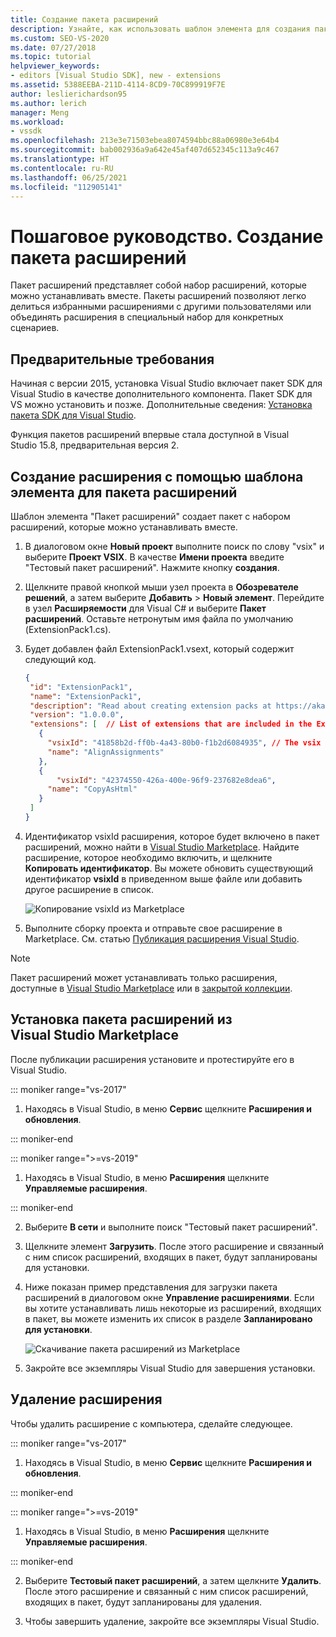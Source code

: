 ```yaml
---
title: Создание пакета расширений
description: Узнайте, как использовать шаблон элемента для создания пакета расширений.
ms.custom: SEO-VS-2020
ms.date: 07/27/2018
ms.topic: tutorial
helpviewer_keywords:
- editors [Visual Studio SDK], new - extensions
ms.assetid: 5388EEBA-211D-4114-8CD9-70C899919F7E
author: leslierichardson95
ms.author: lerich
manager: Meng
ms.workload:
- vssdk
ms.openlocfilehash: 213e3e71503ebea8074594bbc88a06980e3e64b4
ms.sourcegitcommit: bab002936a9a642e45af407d652345c113a9c467
ms.translationtype: HT
ms.contentlocale: ru-RU
ms.lasthandoff: 06/25/2021
ms.locfileid: "112905141"
---
```

# <a name="walkthrough-create-an-extension-pack"></a>Пошаговое руководство. Создание пакета расширений

Пакет расширений представляет собой набор расширений, которые можно устанавливать вместе. Пакеты расширений позволяют легко делиться избранными расширениями с другими пользователями или объединять расширения в специальный набор для конкретных сценариев.

## <a name="prerequisites"></a>Предварительные требования

Начиная с версии 2015, установка Visual Studio включает пакет SDK для Visual Studio в качестве дополнительного компонента. Пакет SDK для VS можно установить и позже. Дополнительные сведения: [Установка пакета SDK для Visual Studio](../extensibility/installing-the-visual-studio-sdk.md).

Функция пакетов расширений впервые стала доступной в Visual Studio 15.8, предварительная версия 2.

## <a name="create-an-extension-with-an-extension-pack-item-template"></a>Создание расширения с помощью шаблона элемента для пакета расширений

Шаблон элемента "Пакет расширений" создает пакет с набором расширений, которые можно устанавливать вместе.

1. В диалоговом окне **Новый проект** выполните поиск по слову "vsix" и выберите **Проект VSIX**. В качестве **Имени проекта** введите "Тестовый пакет расширений". Нажмите кнопку **создания**.

2. Щелкните правой кнопкой мыши узел проекта в **Обозревателе решений**, а затем выберите **Добавить** > **Новый элемент**. Перейдите в узел **Расширяемости** для Visual C# и выберите **Пакет расширений**. Оставьте нетронутым имя файла по умолчанию (ExtensionPack1.cs).

3. Будет добавлен файл ExtensionPack1.vsext, который содержит следующий код.

   ```json
   {
    "id": "ExtensionPack1",
    "name": "ExtensionPack1",
    "description": "Read about creating extension packs at https://aka.ms/vsextpack",
    "version": "1.0.0.0",
    "extensions": [  // List of extensions that are included in the Extension Pack.
      {
        "vsixId": "41858b2d-ff0b-4a43-80b0-f1b2d6084935", // The vsix id of the extension you want to   include.
        "name": "AlignAssignments"
      },
      {
          "vsixId": "42374550-426a-400e-96f9-237682e8dea6",
        "name": "CopyAsHtml"
      }
    ]
   }
   ```

4. Идентификатор vsixId расширения, которое будет включено в пакет расширений, можно найти в [Visual Studio Marketplace](https://marketplace.visualstudio.com/). Найдите расширение, которое необходимо включить, и щелкните **Копировать идентификатор**. Вы можете обновить существующий идентификатор **vsixId** в приведенном выше файле или добавить другое расширение в список.

    ![Копирование vsixId из Marketplace](media/vsixid-marketplace.png)

5. Выполните сборку проекта и отправьте свое расширение в Marketplace. См. статью [Публикация расширения Visual Studio](../extensibility/walkthrough-publishing-a-visual-studio-extension.md).

> [!NOTE]
> Пакет расширений может устанавливать только расширения, доступные в [Visual Studio Marketplace](https://marketplace.visualstudio.com/) или в [закрытой коллекции](../extensibility/how-to-create-an-atom-feed-for-a-private-gallery.md).

## <a name="install-the-extension-pack-from-the-visual-studio-marketplace"></a>Установка пакета расширений из Visual Studio Marketplace

После публикации расширения установите и протестируйте его в Visual Studio.

::: moniker range="vs-2017"

1. Находясь в Visual Studio, в меню **Сервис** щелкните **Расширения и обновления**.

::: moniker-end

::: moniker range=">=vs-2019"

1. Находясь в Visual Studio, в меню **Расширения** щелкните **Управляемые расширения**.

::: moniker-end

2. Выберите **В сети** и выполните поиск "Тестовый пакет расширений".

3. Щелкните элемент **Загрузить**. После этого расширение и связанный с ним список расширений, входящих в пакет, будут запланированы для установки.

4. Ниже показан пример представления для загрузки пакета расширений в диалоговом окне **Управление расширениями**. Если вы хотите устанавливать лишь некоторые из расширений, входящих в пакет, вы можете изменить их список в разделе **Запланировано для установки**.

    ![Скачивание пакета расширений из Marketplace](media/vside-extensionpack.png)

5. Закройте все экземпляры Visual Studio для завершения установки.

## <a name="remove-the-extension"></a>Удаление расширения

Чтобы удалить расширение с компьютера, сделайте следующее.

::: moniker range="vs-2017"

1. Находясь в Visual Studio, в меню **Сервис** щелкните **Расширения и обновления**.

::: moniker-end

::: moniker range=">=vs-2019"

1. Находясь в Visual Studio, в меню **Расширения** щелкните **Управляемые расширения**.

::: moniker-end

2. Выберите **Тестовый пакет расширений**, а затем щелкните **Удалить**. После этого расширение и связанный с ним список расширений, входящих в пакет, будут запланированы для удаления.

3. Чтобы завершить удаление, закройте все экземпляры Visual Studio.
